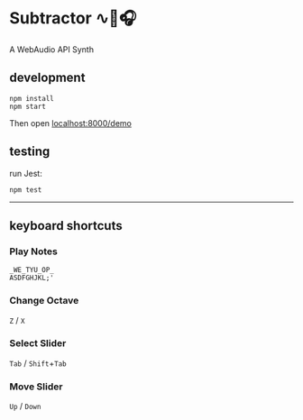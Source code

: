 # Subtractor ∿🎹🎧
A WebAudio API Synth

## development

```shell
npm install
npm start
```

Then open [localhost:8000/demo](http://localhost:8000/demo)

## testing
run Jest:
```shell
npm test
```

---

## keyboard shortcuts
### Play Notes
```
_WE_TYU_OP_
ASDFGHJKL;'
```
### Change Octave
`Z` / `X`
### Select Slider
`Tab` / `Shift`+`Tab`
### Move Slider
`Up` / `Down`
